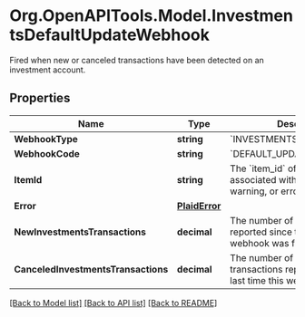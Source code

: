 # Org.OpenAPITools.Model.InvestmentsDefaultUpdateWebhook
Fired when new or canceled transactions have been detected on an investment account.

## Properties

Name | Type | Description | Notes
------------ | ------------- | ------------- | -------------
**WebhookType** | **string** | &#x60;INVESTMENTS_TRANSACTIONS&#x60; | 
**WebhookCode** | **string** | &#x60;DEFAULT_UPDATE&#x60; | 
**ItemId** | **string** | The &#x60;item_id&#x60; of the Item associated with this webhook, warning, or error | 
**Error** | [**PlaidError**](PlaidError.md) |  | [optional] 
**NewInvestmentsTransactions** | **decimal** | The number of new transactions reported since the last time this webhook was fired. | 
**CanceledInvestmentsTransactions** | **decimal** | The number of canceled transactions reported since the last time this webhook was fired. | 

[[Back to Model list]](../README.md#documentation-for-models) [[Back to API list]](../README.md#documentation-for-api-endpoints) [[Back to README]](../README.md)

